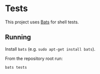 # Tests

This project uses [Bats](https://github.com/bats-core/bats-core) for shell tests.

## Running

Install `bats` (e.g. `sudo apt-get install bats`).

From the repository root run:

```bash
bats tests
```

